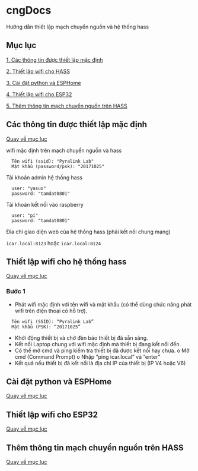 # cngDocs
Hướng dẫn thiết lập mạch chuyển nguồn và hệ thống hass

## Mục lục
[1. Các thông tin được thiết lập mặc định](#cac-thong-tin-duoc-thiet-lap-mac-dinh)

[2. Thiết lập wifi cho HASS](#thiết-lập-wifi-cho-hệ-thống-hass)

[3. Cài đặt python và ESPHome](#cài-đặt-python-và-ESPHome)

[4. Thiết lập wifi cho ESP32](#thiết-lập-wifi-cho-esp32)

[5. Thêm thông tin mạch chuyển nguồn trên HASS](#thêm-thông-tin-mạch-chuyển-nguồn-trên-hass)

## Các thông tin được thiết lập mặc định
[Quay về mục lục](#mục-lục)

wifi mặc định trên mạch chuyển nguồn và hass

```
  Tên wifi (ssid): "Pyralink Lab"
  Mật khẩu (password/psk): "20171025"
```

Tài khoản admin hệ thống hass

```
  user: "yasuo"
  password: "tamdat0801"
```

Tài khoản kết nối vào raspberry 

```
  user: "pi"
  password: "tamdat0801"
```

Đỉa chỉ giao diện web của hệ thống hass (phải kết nối chung mạng)

```icar.local:8123``` hoặc ```icar.local:8124```

## Thiết lập wifi cho hệ thống hass
[Quay về mục lục](#mục-lục)

### Bước 1
- Phát wifi mặc định với tên wifi và mật khẩu (có thể dùng chức năng phát wifi trên điện thoại có hỗ trợ).

```
  Tên wifi (SSID): “Pyralink Lab”
  Mật khẩu (PSK): “20171025”
```

-	Khởi động thiết bị và chờ đèn báo thiết bị đã sẵn sàng.
-	Kết nối Laptop chung với wifi mặc định mà thiết bị đang kết nối đến.
-	Có thể mở cmd và ping kiểm tra thiết bị đã được kết nối hay chưa.
  o	Mở cmd (Command Prompt)
  o	Nhập “ping icar.local” và “enter”
-	Kết quả nếu thiết bị đã kết nối là địa chỉ IP của thiết bị (IP V4 hoặc V6)


## Cài đặt python và ESPHome
[Quay về mục lục](#mục-lục)


## Thiết lập wifi cho ESP32
[Quay về mục lục](#mục-lục)


## Thêm thông tin mạch chuyển nguồn trên HASS
[Quay về mục lục](#mục-lục)


